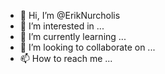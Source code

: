 - 👋 Hi, I’m @ErikNurcholis
- 👀 I’m interested in ...
- 🌱 I’m currently learning ...
- 💞️ I’m looking to collaborate on ...
- 📫 How to reach me ...

<!---
ErikNurcholis/ErikNurcholis is a ✨ special ✨ repository because its `README.md` (this file) appears on your GitHub profile.
You can click the Preview link to take a look at your changes.
--->
